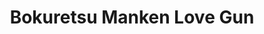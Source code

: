 --- 
title: "Bokuretsu Manken Love Gun"
publishdate: "2019-8-3T16:48:46+02:00"
src: "https://365manga.net/manga/bokuretsu-manken-love-gun"
image: "https://data.365manga.net/images/thumbnails/6720-bokuretsu-manken-love-gun.jpg"
description: "Fuyuki Souichirou is a first year freshman who arrives for his first day of high school only to find a great battle raging on in the school yard."
---